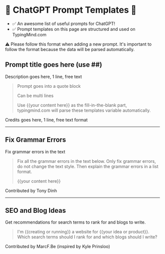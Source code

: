 # 🤖 ChatGPT Prompt Templates 🤖

- ✅ An awesome list of useful prompts for ChatGPT!
- ✅ Prompt templates on this page are structured and used on TypingMind.com

⚠️ Please follow this format when adding a new prompt. It's important to follow the format because the data will be parsed automatically.

## Prompt title goes here (use ##)

Description goes here, 1 line, free text

> Prompt goes into a quote block
>
> Can be multi lines
>
> Use {{your content here}} as the fill-in-the-blank part, typingmind.com will parse these templates variable automatically.

Credits goes here, 1 line, free text format

-------------------

## Fix Grammar Errors

Fix grammar errors in the text

> Fix all the grammar errors in the text below. Only fix grammar errors, do not change the text style. Then explain the grammar errors in a list format.
> 
> {{your content here}}

Contributed by Tony Dinh

--------------------

## SEO and Blog Ideas

Get recommendations for search terms to rank for and blogs to write.

> I'm {{creating or running}} a website for {{your idea or product}}. Which search terms should I rank for and which blogs should I write?

Contributed by MarcF.Be (inspired by Kyle Prinsloo)
